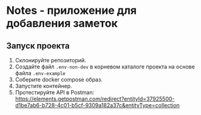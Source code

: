 # Notes - приложение для добавления заметок
## Запуск проекта

1. Склонируйте репозиторий.
2. Создайте файл `.env-non-dev` в корневом каталоге проекта на основе файла `.env-example`
3. Соберите docker compose образ.
4. Запустите контейнер.
5. Протестируйте API в Postman: https://elements.getpostman.com/redirect?entityId=37925500-d1be7ab6-b728-4c01-b5cf-9309a182a37c&entityType=collection